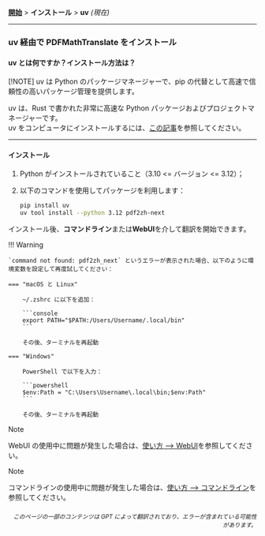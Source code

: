 [**開始**](./getting-started.md) > **インストール** > **uv** _(現在)_

---

### uv 経由で PDFMathTranslate をインストール

#### uv とは何ですか？インストール方法は？

[!NOTE]
uv は Python のパッケージマネージャーで、pip の代替として高速で信頼性の高いパッケージ管理を提供します。

uv は、Rust で書かれた非常に高速な Python パッケージおよびプロジェクトマネージャーです。
<br>
uv をコンピュータにインストールするには、[この記事](https://docs.astral.sh/uv/getting-started/installation/)を参照してください。

---

#### インストール

1. Python がインストールされていること（3.10 <= バージョン <= 3.12）；

2. 以下のコマンドを使用してパッケージを利用します：

    ```bash
    pip install uv
    uv tool install --python 3.12 pdf2zh-next
    ```

インストール後、**コマンドライン**または**WebUI**を介して翻訳を開始できます。

!!! Warning

    `command not found: pdf2zh_next` というエラーが表示された場合、以下のように環境変数を設定して再度試してください：

    === "macOS と Linux"

        ~/.zshrc に以下を追加：

        ```console
        export PATH="$PATH:/Users/Username/.local/bin"
        ```

        その後、ターミナルを再起動

    === "Windows"

        PowerShell で以下を入力：

        ```powershell
        $env:Path = "C:\Users\Username\.local\bin;$env:Path"
        ```

        その後、ターミナルを再起動

> [!NOTE]
> WebUI の使用中に問題が発生した場合は、[使い方 --> WebUI](./USAGE_webui.md)を参照してください。

> [!NOTE]
> コマンドラインの使用中に問題が発生した場合は、[使い方 --> コマンドライン](./USAGE_commandline.md)を参照してください。

<div align="right"> 
<h6><small>このページの一部のコンテンツは GPT によって翻訳されており、エラーが含まれている可能性があります。</small></h6>